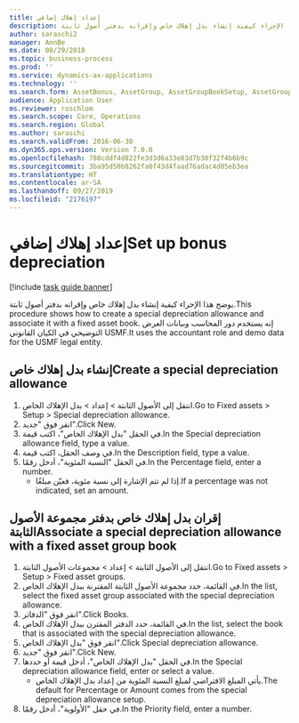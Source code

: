 ```yaml
---
title: إعداد إهلاك إضافي
description: يوضح هذا الإجراء كيفية إنشاء بدل إهلاك خاص وإقرانه بدفتر أصول ثابتة.
author: saraschi2
manager: AnnBe
ms.date: 08/29/2018
ms.topic: business-process
ms.prod: ''
ms.service: dynamics-ax-applications
ms.technology: ''
ms.search.form: AssetBonus, AssetGroup, AssetGroupBookSetup, AssetGroupSetupBonus
audience: Application User
ms.reviewer: roschlom
ms.search.scope: Core, Operations
ms.search.region: Global
ms.author: saraschi
ms.search.validFrom: 2016-06-30
ms.dyn365.ops.version: Version 7.0.0
ms.openlocfilehash: 788cddf4d822fe3d3d6a33e83d7b30f32f4b6b9c
ms.sourcegitcommit: 3ba95d50b8262fa0f43d4faad76adac4d05eb3ea
ms.translationtype: HT
ms.contentlocale: ar-SA
ms.lasthandoff: 09/27/2019
ms.locfileid: "2176197"
---
```

# <a name="set-up-bonus-depreciation"></a><span data-ttu-id="2fb6f-103">إعداد إهلاك إضافي</span><span class="sxs-lookup"><span data-stu-id="2fb6f-103">Set up bonus depreciation</span></span>

[!include [task guide banner](../../includes/task-guide-banner.md)]

<span data-ttu-id="2fb6f-104">يوضح هذا الإجراء كيفية إنشاء بدل إهلاك خاص وإقرانه بدفتر أصول ثابتة.</span><span class="sxs-lookup"><span data-stu-id="2fb6f-104">This procedure shows how to create a special depreciation allowance and associate it with a fixed asset book.</span></span> <span data-ttu-id="2fb6f-105">إنه يستخدم دور المحاسب وبيانات العرض التوضيحي في الكيان القانوني USMF.</span><span class="sxs-lookup"><span data-stu-id="2fb6f-105">It uses the accountant role and demo data for the USMF legal entity.</span></span>


## <a name="create-a-special-depreciation-allowance"></a><span data-ttu-id="2fb6f-106">إنشاء بدل إهلاك خاص</span><span class="sxs-lookup"><span data-stu-id="2fb6f-106">Create a special depreciation allowance</span></span>
1. <span data-ttu-id="2fb6f-107">انتقل إلى الأصول الثابتة > إعداد > بدل الإهلاك الخاص.</span><span class="sxs-lookup"><span data-stu-id="2fb6f-107">Go to Fixed assets > Setup > Special depreciation allowance.</span></span>
2. <span data-ttu-id="2fb6f-108">انقر فوق "جديد".</span><span class="sxs-lookup"><span data-stu-id="2fb6f-108">Click New.</span></span>
3. <span data-ttu-id="2fb6f-109">في الحقل "بدل الإهلاك الخاص"، اكتب قيمة.</span><span class="sxs-lookup"><span data-stu-id="2fb6f-109">In the Special depreciation allowance field, type a value.</span></span>
4. <span data-ttu-id="2fb6f-110">في وصف الحقل، اكتب قيمة.</span><span class="sxs-lookup"><span data-stu-id="2fb6f-110">In the Description field, type a value.</span></span>
5. <span data-ttu-id="2fb6f-111">في الحقل "النسبة المئوية‬"، أدخل رقمًا.</span><span class="sxs-lookup"><span data-stu-id="2fb6f-111">In the Percentage field, enter a number.</span></span>
    * <span data-ttu-id="2fb6f-112">إذا لم تتم الإشارة إلى نسبة مئوية، فعيّن مبلغًا.</span><span class="sxs-lookup"><span data-stu-id="2fb6f-112">If a percentage was not indicated, set an amount.</span></span>  

## <a name="associate-a-special-depreciation-allowance-with-a-fixed-asset-group-book"></a><span data-ttu-id="2fb6f-113">إقران بدل إهلاك خاص بدفتر مجموعة الأصول الثابتة</span><span class="sxs-lookup"><span data-stu-id="2fb6f-113">Associate a special depreciation allowance with a fixed asset group book</span></span>
1. <span data-ttu-id="2fb6f-114">انتقل إلى الأصول الثابتة > إعداد > مجموعات الأصول الثابتة‬.</span><span class="sxs-lookup"><span data-stu-id="2fb6f-114">Go to Fixed assets > Setup > Fixed asset groups.</span></span>
2. <span data-ttu-id="2fb6f-115">في القائمة، حدد مجموعة الأصول الثابتة المقترنة ببدل الإهلاك الخاص.</span><span class="sxs-lookup"><span data-stu-id="2fb6f-115">In the list, select the fixed asset group associated with the special depreciation allowance.</span></span>
3. <span data-ttu-id="2fb6f-116">انقر فوق "الدفاتر".</span><span class="sxs-lookup"><span data-stu-id="2fb6f-116">Click Books.</span></span>
4. <span data-ttu-id="2fb6f-117">في القائمة، حدد الدفتر المقترن ببدل الإهلاك الخاص.</span><span class="sxs-lookup"><span data-stu-id="2fb6f-117">In the list, select the book that is associated with the special depreciation allowance.</span></span>
5. <span data-ttu-id="2fb6f-118">انقر فوق "بدل الإهلاك الخاص".</span><span class="sxs-lookup"><span data-stu-id="2fb6f-118">Click Special depreciation allowance.</span></span>
6. <span data-ttu-id="2fb6f-119">انقر فوق "جديد".</span><span class="sxs-lookup"><span data-stu-id="2fb6f-119">Click New.</span></span>
7. <span data-ttu-id="2fb6f-120">في الحقل "بدل الإهلاك الخاص"، أدخل قيمة أو حددها.</span><span class="sxs-lookup"><span data-stu-id="2fb6f-120">In the Special depreciation allowance field, enter or select a value.</span></span>
    * <span data-ttu-id="2fb6f-121">يأتي المبلغ الافتراضي لمبلغ النسبة المئوية من إعداد بدل الإهلاك الخاص.‬</span><span class="sxs-lookup"><span data-stu-id="2fb6f-121">The default for Percentage or Amount comes from the special depreciation allowance setup.</span></span>  
8. <span data-ttu-id="2fb6f-122">في حقل "الأولوية"، أدخل رقمًا.</span><span class="sxs-lookup"><span data-stu-id="2fb6f-122">In the Priority field, enter a number.</span></span>

